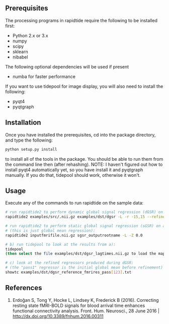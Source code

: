 Prerequisites
-------------

The processing programs in rapidtide require the following to be installed first:

* Python 2.x or 3.x
* numpy
* scipy
* sklearn
* nibabel

The following optional dependencies will be used if present
* numba for faster performance

If you want to use tidepool for image display, you will also need to install the following:
* pyqt4
* pyqtgraph

Installation
------------

Once you have installed the prerequisites, cd into the package directory, and type the following:
```bash
python setup.py install
```
to install all of the tools in the package.  You should be able to run them from the command line
then (after rehashing).  NOTE: I haven't figured out how to install pyqt4 automatically yet, so you
have install it and pyqtgraph manually.  If you do that, tidepool should work, otherwise it won't.


Usage
------------

Execute any of the commands to run rapidtide on the sample data:

```bash
# run rapidtide2 to perform dynamic global signal regression (dGSR) on an fMRI file[1]:
rapidtide2 examples/src/.nii.gz examples/dst/dgsr -L -r -15,15 --refinepasses=3

# run rapidtide2 to perform static global signal regression (sGSR) on an fMRI file[1] 
# (this is just global mean regression):
rapidtide2 inputfmrifile.nii.gz sgsr_outputrootname -L -Z 0.0

# b) run tidepool to look at the results from a):
tidepool
(then select the file examples/dst/dgsr_lagtimes.nii.gz to load the maps)

# c) look at the refined regressors produced during dGSR:
# (the "pass1" regressor is the initial global mean before refinement)
showtc examples/dst/dgsr_reference_fmrires_pass[123].txt
```

References
----------
1) Erdoğan S, Tong Y, Hocke L, Lindsey K, Frederick B (2016). Correcting
	resting state fMRI-BOLD signals for blood arrival time enhances
	functional connectivity analysis. Front. Hum. Neurosci., 28 June 2016
	| http://dx.doi.org/10.3389/fnhum.2016.00311
